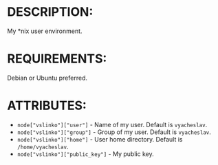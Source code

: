 # DESCRIPTION:

My *nix user environment.

# REQUIREMENTS:

Debian or Ubuntu preferred.

# ATTRIBUTES:

* `node["vslinko"]["user"]` - Name of my user. Default is `vyacheslav`.
* `node["vslinko"]["group"]` - Group of my user. Default is `vyacheslav`.
* `node["vslinko"]["home"]` - User home directory. Default is `/home/vyacheslav`.
* `node["vslinko"]["public_key"]` - My public key.
